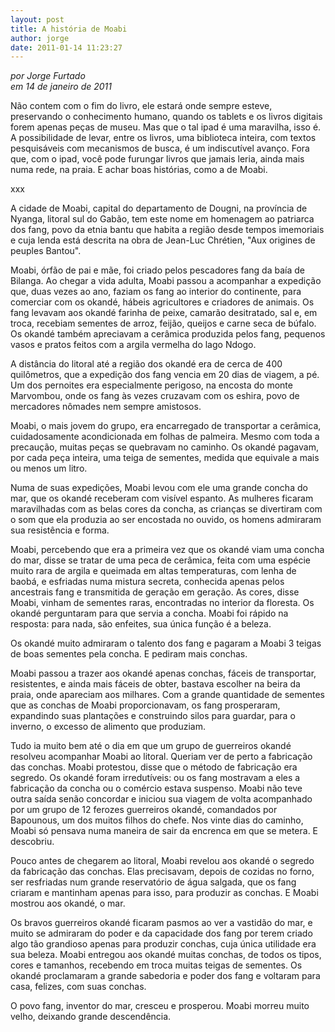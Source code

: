 ```yaml
---
layout: post
title: A história de Moabi
author: jorge
date: 2011-01-14 11:23:27
---
```

*por Jorge Furtado*\
*em 14 de janeiro de 2011*

Não contem com o fim do livro, ele estará onde sempre esteve, preservando o conhecimento humano, quando os tablets e os livros digitais forem apenas peças de museu. Mas que o tal ipad é uma maravilha, isso é. A possibilidade de levar, entre os livros, uma biblioteca inteira, com textos pesquisáveis com mecanismos de busca, é um indiscutível avanço. Fora que, com o ipad, você pode furungar livros que jamais leria, ainda mais numa rede, na praia. E achar boas histórias, como a de Moabi.

xxx

A cidade de Moabi, capital do departamento de Dougni, na província de Nyanga, litoral sul do Gabão, tem este nome em homenagem ao patriarca dos fang, povo da etnia bantu que habita a região desde tempos imemoriais e cuja lenda está descrita na obra de Jean-Luc Chrétien, "Aux origines de peuples Bantou".

Moabi, órfão de pai e mãe, foi criado pelos pescadores fang da baía de Bilanga. Ao chegar a vida adulta, Moabi passou a acompanhar a expedição que, duas vezes ao ano, faziam os fang ao interior do continente, para comerciar com os okandé, hábeis agricultores e criadores de animais. Os fang levavam aos okandé farinha de peixe, camarão desitratado, sal e, em troca, recebiam sementes de arroz, feijão, queijos e carne seca de búfalo. Os okandé também apreciavam a cerâmica produzida pelos fang, pequenos vasos e pratos feitos com a argila vermelha do lago Ndogo.

A distância do litoral até a região dos okandé era de cerca de 400 quilômetros, que a expedição dos fang vencia em 20 dias de viagem, a pé. Um dos pernoites era especialmente perigoso, na encosta do monte Marvombou, onde os fang às vezes cruzavam com os eshira, povo de mercadores nômades nem sempre amistosos.

Moabi, o mais jovem do grupo, era encarregado de transportar a cerâmica, cuidadosamente acondicionada em folhas de palmeira. Mesmo com toda a precaução, muitas peças se quebravam no caminho. Os okandé pagavam, por cada peça inteira, uma teiga de sementes, medida que equivale a mais ou menos um litro.

Numa de suas expedições, Moabi levou com ele uma grande concha do mar, que os okandé receberam com visível espanto. As mulheres ficaram maravilhadas com as belas cores da concha, as crianças se divertiram com o som que ela produzia ao ser encostada no ouvido, os homens admiraram sua resistência e forma.

Moabi, percebendo que era a primeira vez que os okandé viam uma concha do mar, disse se tratar de uma peca de cerâmica, feita com uma espécie muito rara de argila e queimada em altas temperaturas, com lenha de baobá, e esfriadas numa mistura secreta, conhecida apenas pelos ancestrais fang e transmitida de geração em geração. As cores, disse Moabi, vinham de sementes raras, encontradas no interior da floresta. Os okandé perguntaram para que servia a concha. Moabi foi rápido na resposta: para nada, são enfeites, sua única função é a beleza.

Os okandé muito admiraram o talento dos fang e pagaram a Moabi 3 teigas de boas sementes pela concha. E pediram mais conchas.

Moabi passou a trazer aos okandé apenas conchas, fáceis de transportar, resistentes, e ainda mais fáceis de obter, bastava escolher na beira da praia, onde apareciam aos milhares. Com a grande quantidade de sementes que as conchas de Moabi proporcionavam, os fang prosperaram, expandindo suas plantações e construindo silos para guardar, para o inverno, o excesso de alimento que produziam.

Tudo ia muito bem até o dia em que um grupo de guerreiros okandé resolveu acompanhar Moabi ao litoral. Queriam ver de perto a fabricação das conchas. Moabi protestou, disse que o método de fabricação era segredo. Os okandé foram irredutíveis: ou os fang mostravam a eles a fabricação da concha ou o comércio estava suspenso. Moabi não teve outra saída senão concordar e iniciou sua viagem de volta acompanhado por um grupo de 12 ferozes guerreiros okandé, comandados por Bapounous, um dos muitos filhos do chefe. Nos vinte dias do caminho, Moabi só pensava numa maneira de sair da encrenca em que se metera. E descobriu.

Pouco antes de chegarem ao litoral, Moabi revelou aos okandé o segredo da fabricação das conchas. Elas precisavam, depois de cozidas no forno, ser resfriadas num grande reservatório de água salgada, que os fang criaram e mantinham apenas para isso, para produzir as conchas. E Moabi mostrou aos okandé, o mar.

Os bravos guerreiros okandé ficaram pasmos ao ver a vastidão do mar, e muito se admiraram do poder e da capacidade dos fang por terem criado algo tão grandioso apenas para produzir conchas, cuja única utilidade era sua beleza. Moabi entregou aos okandé muitas conchas, de todos os tipos, cores e tamanhos, recebendo em troca muitas teigas de sementes. Os okandé proclamaram a grande sabedoria e poder dos fang e voltaram para casa, felizes, com suas conchas.

O povo fang, inventor do mar, cresceu e prosperou. Moabi morreu muito velho, deixando grande descendência.